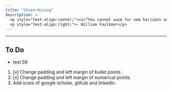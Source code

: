```yaml
---
title: "Chien-Hsiang"
description: > 
  <p style="text-align:center;"><i>“You cannot swim for new horizons until you have courage to lose sight of the shore.”</i></p>
  <p style="text-align:right;">– William Faulkner</p>
---
```


---
## To Do
  * test 59

  1. [x] Change padding and left margin of bullet points. 
  2. [x] Change padding and left margin of numerical points.
  3. Add icons of google scholar, github and linkedin.



